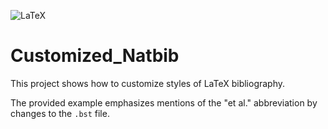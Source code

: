 ![LaTeX](https://img.shields.io/badge/latex-%23008080.svg?style=plain&logo=latex&logoColor=white)

# Customized_Natbib

This project shows how to customize styles of LaTeX bibliography.

The provided example emphasizes mentions of the "et al." abbreviation by changes to the `.bst` file.
